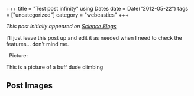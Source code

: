 +++
title = "Test post infinity"
using Dates
date = Date("2012-05-22")
tags = ["uncategorized"]
category = "webeasties"
+++

_This post initially appeared on [Science Blogs](http://scienceblogs.com/webeasties)_

I'll just leave this post up and edit it as needed when I need to check the features... don't mind me.

 
Picture:

This is a picture of a buff dude climbing

      
  

 ## Post Images


